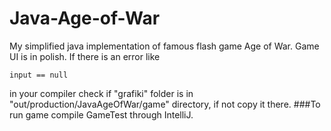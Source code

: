 # Java-Age-of-War
My simplified java implementation of famous flash game Age of War. 
Game UI is in polish.
If there is an error like
```
input == null
```
in your compiler check if "grafiki" folder is in "out/production/JavaAgeOfWar/game" directory, if not copy it there.
###To run game compile GameTest through IntelliJ.

